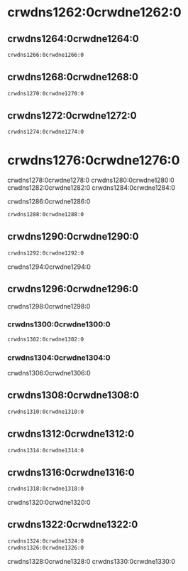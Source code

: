# crwdns1262:0crwdne1262:0

## crwdns1264:0crwdne1264:0

```bash
crwdns1266:0crwdne1266:0
```

## crwdns1268:0crwdne1268:0

```bash
crwdns1270:0crwdne1270:0
```

## crwdns1272:0crwdne1272:0

```bash
crwdns1274:0crwdne1274:0
```

# crwdns1276:0crwdne1276:0

crwdns1278:0crwdne1278:0 crwdns1280:0crwdne1280:0 crwdns1282:0crwdne1282:0 crwdns1284:0crwdne1284:0

crwdns1286:0crwdne1286:0

```bash
crwdns1288:0crwdne1288:0
```

## crwdns1290:0crwdne1290:0

```bash
crwdns1292:0crwdne1292:0
```

crwdns1294:0crwdne1294:0

## crwdns1296:0crwdne1296:0

crwdns1298:0crwdne1298:0

### crwdns1300:0crwdne1300:0

```bash
crwdns1302:0crwdne1302:0
```

### crwdns1304:0crwdne1304:0

crwdns1306:0crwdne1306:0

## crwdns1308:0crwdne1308:0

```bash
crwdns1310:0crwdne1310:0
```

## crwdns1312:0crwdne1312:0

```bash
crwdns1314:0crwdne1314:0
```

## crwdns1316:0crwdne1316:0

```bash
crwdns1318:0crwdne1318:0
```

crwdns1320:0crwdne1320:0

## crwdns1322:0crwdne1322:0

```bash
crwdns1324:0crwdne1324:0
crwdns1326:0crwdne1326:0
```

crwdns1328:0crwdne1328:0 crwdns1330:0crwdne1330:0